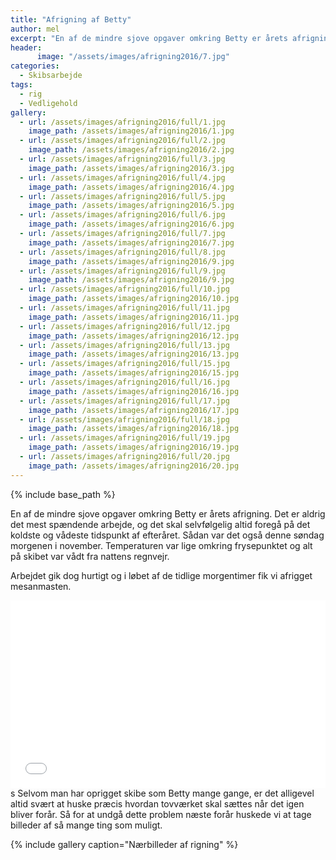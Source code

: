 ```yaml
---
title: "Afrigning af Betty"
author: mel
excerpt: "En af de mindre sjove opgaver omkring Betty er årets afrigning. Det er aldrig det mest spændende arbejde"
header:
	  image: "/assets/images/afrigning2016/7.jpg"
categories:
  - Skibsarbejde
tags:
  - rig
  - Vedligehold
gallery:
  - url: /assets/images/afrigning2016/full/1.jpg
    image_path: /assets/images/afrigning2016/1.jpg
  - url: /assets/images/afrigning2016/full/2.jpg
    image_path: /assets/images/afrigning2016/2.jpg
  - url: /assets/images/afrigning2016/full/3.jpg
    image_path: /assets/images/afrigning2016/3.jpg
  - url: /assets/images/afrigning2016/full/4.jpg
    image_path: /assets/images/afrigning2016/4.jpg
  - url: /assets/images/afrigning2016/full/5.jpg
    image_path: /assets/images/afrigning2016/5.jpg
  - url: /assets/images/afrigning2016/full/6.jpg
    image_path: /assets/images/afrigning2016/6.jpg
  - url: /assets/images/afrigning2016/full/7.jpg
    image_path: /assets/images/afrigning2016/7.jpg
  - url: /assets/images/afrigning2016/full/8.jpg
    image_path: /assets/images/afrigning2016/9.jpg
  - url: /assets/images/afrigning2016/full/9.jpg
    image_path: /assets/images/afrigning2016/9.jpg
  - url: /assets/images/afrigning2016/full/10.jpg
    image_path: /assets/images/afrigning2016/10.jpg
  - url: /assets/images/afrigning2016/full/11.jpg
    image_path: /assets/images/afrigning2016/11.jpg
  - url: /assets/images/afrigning2016/full/12.jpg
    image_path: /assets/images/afrigning2016/12.jpg
  - url: /assets/images/afrigning2016/full/13.jpg
    image_path: /assets/images/afrigning2016/13.jpg
  - url: /assets/images/afrigning2016/full/15.jpg
    image_path: /assets/images/afrigning2016/15.jpg
  - url: /assets/images/afrigning2016/full/16.jpg
    image_path: /assets/images/afrigning2016/16.jpg
  - url: /assets/images/afrigning2016/full/17.jpg
    image_path: /assets/images/afrigning2016/17.jpg
  - url: /assets/images/afrigning2016/full/18.jpg
    image_path: /assets/images/afrigning2016/18.jpg
  - url: /assets/images/afrigning2016/full/19.jpg
    image_path: /assets/images/afrigning2016/19.jpg
  - url: /assets/images/afrigning2016/full/20.jpg
    image_path: /assets/images/afrigning2016/20.jpg
---	
```


{% include base_path %}

En af de mindre sjove opgaver omkring Betty er årets afrigning. Det er aldrig det mest spændende arbejde, og det 
skal selvfølgelig altid foregå på det koldste og vådeste tidspunkt af efteråret. Sådan var det også denne søndag morgenen
i november. Temperaturen var lige omkring frysepunktet og alt på skibet var vådt fra nattens regnvejr. 

Arbejdet gik dog hurtigt og i løbet af de tidlige morgentimer fik vi afrigget mesanmasten.

<iframe width="100%"
	height="300px"
	allowfullscreen
	frameborder="0"
	src="//storage.googleapis.com/vrview/index.html?image=//unisail.github.io/assets/images/afrigning2016/pano.jpg&is_stereo=false&&start_yaw=110">
</iframe>
s
Selvom man har oprigget skibe som Betty mange gange, er det alligevel altid svært at huske præcis hvordan tovværket skal sættes når det 
igen bliver forår. Så for at undgå dette problem næste forår huskede vi at tage billeder af så mange ting som muligt. 

{% include gallery caption="Nærbilleder af rigning" %}



